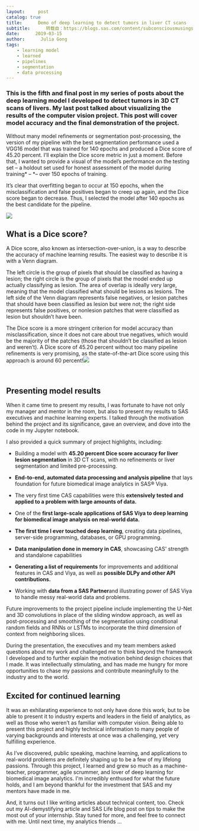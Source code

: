 ```yaml
---
layout:     post
catalog: true
title:      Demo of deep learning to detect tumors in liver CT scans
subtitle:      转载自：https://blogs.sas.com/content/subconsciousmusings/2019/03/15/demo-of-deep-learning-to-detect-tumors-in-liver-ct-scans/
date:      2019-03-15
author:      Julia Gong
tags:
    - learning model
    - learned
    - pipelines
    - segmentation
    - data processing
---
```


### This is the fifth and final post in my series of posts about the deep learning model I developed to detect tumors in 3D CT scans of livers. My last post talked about visualizing the results of the computer vision project. This post will cover model accuracy and the final demonstration of the project.

Without many model refinements or segmentation post-processing, the version of my pipeline with the best segmentation performance used a VGG16 model that was trained for 140 epochs and produced a Dice score of 45.20 percent. I’ll explain the Dice score metric in just a moment. Before that, I wanted to provide a visual of the model’s performance on the testing set – a holdout set used for honest assessment of the model during training* – *– over 150 epochs of training.

It’s clear that overfitting began to occur at 150 epochs, when the misclassification and false positives began to creep up again, and the Dice score began to decrease. Thus, I selected the model after 140 epochs as the best candidate for the pipeline.

![](https://blogs.sas.com/content/subconsciousmusings/files/2019/03/trainingdatacharts.png)


## **What is a Dice score?**

A Dice score, also known as intersection-over-union, is a way to describe the accuracy of machine learning results. The easiest way to describe it is with a Venn diagram.

The left circle is the group of pixels that should be classified as having a lesion; the right circle is the group of pixels that the model ended up actually classifying as lesion. The area of overlap is ideally very large, meaning that the model classified what should be lesions as lesions. The left side of the Venn diagram represents false negatives, or lesion patches that should have been classified as lesion but were not; the right side represents false positives, or nonlesion patches that were classified as lesion but shouldn’t have been.

The Dice score is a more stringent criterion for model accuracy than misclassification, since it does not care about true negatives, which would be the majority of the patches (those that shouldn’t be classified as lesion and weren’t). A Dice score of 45.20 percent without too many pipeline refinements is very promising, as the state-of-the-art Dice score using this approach is around 60 percent!![](https://blogs.sas.com/content/subconsciousmusings/files/2019/03/modeloverlaps-e1552508949291.png)


 

## **Presenting model results**

When it came time to present my results, I was fortunate to have not only my manager and mentor in the room, but also to present my results to SAS executives and machine learning experts. I talked through the motivation behind the project and its significance, gave an overview, and dove into the code in my Jupyter notebook.

I also provided a quick summary of project highlights, including:

- Building a model with **45.20 percent Dice score accuracy for liver lesion segmentation** in 3D CT scans, with no refinements or liver segmentation and limited pre-processing.

- **End-to-end, automated data processing and analysis pipeline** that lays foundation for future biomedical image analytics in SAS® Viya.

- The very first time CAS capabilities were this **extensively tested and applied to a problem with large amounts of data.**

- One of the **first large-scale applications of SAS Viya to deep learning for biomedical image analysis on real-world data.**

- **The first time I ever touched deep learning**, creating data pipelines, server-side programming, databases, or GPU programming.

- **Data manipulation done in memory in CAS**, showcasing CAS' strength and standalone capabilities

- **Generating a list of requirements** for improvements and additional features in CAS and Viya, as well as **possible DLPy and other API contributions.**

- Working with **data from a SAS Partner**and illustrating power of SAS Viya to handle messy real-world data and problems.


Future improvements to the project pipeline include implementing the U-Net and 3D convolutions in place of the sliding window approach, as well as post-processing and smoothing of the segmentation using conditional random fields and RNNs or LSTMs to incorporate the third dimension of context from neighboring slices.

During the presentation, the executives and my team members asked questions about my work and challenged me to think beyond the framework I developed and to further explain the motivation behind design choices that I made. It was intellectually stimulating, and has made me hungry for more opportunities to chase my passions and contribute meaningfully to the industry and to the world.

## Excited for continued learning

It was an exhilarating experience to not only have done this work, but to be able to present it to industry experts and leaders in the field of analytics, as well as those who weren’t as familiar with computer vision. Being able to present this project and highly technical information to many people of varying backgrounds and interests at once was a challenging, yet very fulfilling experience.

As I’ve discovered, public speaking, machine learning, and applications to real-world problems are definitely shaping up to be a few of my lifelong passions. Through this project, I learned and grew so much as a machine-teacher, programmer, agile scrummer, and lover of deep learning for biomedical image analytics. I'm incredibly enthused for what the future holds, and I am beyond thankful for the investment that SAS and my mentors have made in me.

And, it turns out I like writing articles about technical content, too. Check out my AI-demystifying article and SAS Life blog post on tips to make the most out of your internship. Stay tuned for more, and feel free to connect with me. Until next time, my analytics friends ...
